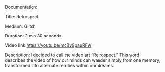 Documentation:

Title: Retrospect

Medium: Glitch

Duration: 2 min 39 seconds 

Video link:https://youtu.be/moBv9pauRFw 

Description:
I decided to call the video art “Retrospect.” This word describes the video of how our minds can wander simply from one memory, transformed into alternate realities within our dreams.
